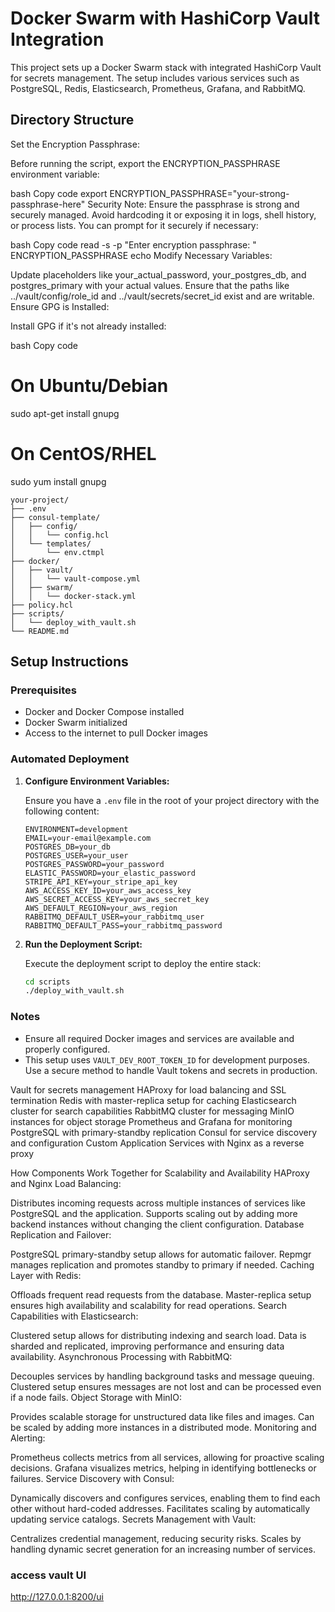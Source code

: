 # Docker Swarm with HashiCorp Vault Integration

This project sets up a Docker Swarm stack with integrated HashiCorp Vault for secrets management. The setup includes various services such as PostgreSQL, Redis, Elasticsearch, Prometheus, Grafana, and RabbitMQ.

## Directory Structure
Set the Encryption Passphrase:

Before running the script, export the ENCRYPTION_PASSPHRASE environment variable:

bash
Copy code
export ENCRYPTION_PASSPHRASE="your-strong-passphrase-here"
Security Note: Ensure the passphrase is strong and securely managed. Avoid hardcoding it or exposing it in logs, shell history, or process lists. You can prompt for it securely if necessary:

bash
Copy code
read -s -p "Enter encryption passphrase: " ENCRYPTION_PASSPHRASE
echo
Modify Necessary Variables:

Update placeholders like your_actual_password, your_postgres_db, and postgres_primary with your actual values.
Ensure that the paths like ../vault/config/role_id and ../vault/secrets/secret_id exist and are writable.
Ensure GPG is Installed:

Install GPG if it's not already installed:

bash
Copy code
# On Ubuntu/Debian
sudo apt-get install gnupg

# On CentOS/RHEL
sudo yum install gnupg
```
your-project/
├── .env
├── consul-template/
│   ├── config/
│   │   └── config.hcl
│   └── templates/
│       └── env.ctmpl
├── docker/
│   ├── vault/
│   │   └── vault-compose.yml
│   ├── swarm/
│   │   └── docker-stack.yml
├── policy.hcl
├── scripts/
│   └── deploy_with_vault.sh
└── README.md
```

## Setup Instructions

### Prerequisites

- Docker and Docker Compose installed
- Docker Swarm initialized
- Access to the internet to pull Docker images

### Automated Deployment

1. **Configure Environment Variables:**

   Ensure you have a `.env` file in the root of your project directory with the following content:

   ```env
   ENVIRONMENT=development
   EMAIL=your-email@example.com
   POSTGRES_DB=your_db
   POSTGRES_USER=your_user
   POSTGRES_PASSWORD=your_password
   ELASTIC_PASSWORD=your_elastic_password
   STRIPE_API_KEY=your_stripe_api_key
   AWS_ACCESS_KEY_ID=your_aws_access_key
   AWS_SECRET_ACCESS_KEY=your_aws_secret_key
   AWS_DEFAULT_REGION=your_aws_region
   RABBITMQ_DEFAULT_USER=your_rabbitmq_user
   RABBITMQ_DEFAULT_PASS=your_rabbitmq_password
   ```

2. **Run the Deployment Script:**

   Execute the deployment script to deploy the entire stack:

   ```sh
   cd scripts
   ./deploy_with_vault.sh
   ```

### Notes

- Ensure all required Docker images and services are available and properly configured.
- This setup uses `VAULT_DEV_ROOT_TOKEN_ID` for development purposes. Use a secure method to handle Vault tokens and secrets in production.


Vault for secrets management
HAProxy for load balancing and SSL termination
Redis with master-replica setup for caching
Elasticsearch cluster for search capabilities
RabbitMQ cluster for messaging
MinIO instances for object storage
Prometheus and Grafana for monitoring
PostgreSQL with primary-standby replication
Consul for service discovery and configuration
Custom Application Services with Nginx as a reverse proxy


How Components Work Together for Scalability and Availability
HAProxy and Nginx Load Balancing:

Distributes incoming requests across multiple instances of services like PostgreSQL and the application.
Supports scaling out by adding more backend instances without changing the client configuration.
Database Replication and Failover:

PostgreSQL primary-standby setup allows for automatic failover.
Repmgr manages replication and promotes standby to primary if needed.
Caching Layer with Redis:

Offloads frequent read requests from the database.
Master-replica setup ensures high availability and scalability for read operations.
Search Capabilities with Elasticsearch:

Clustered setup allows for distributing indexing and search load.
Data is sharded and replicated, improving performance and ensuring data availability.
Asynchronous Processing with RabbitMQ:

Decouples services by handling background tasks and message queuing.
Clustered setup ensures messages are not lost and can be processed even if a node fails.
Object Storage with MinIO:

Provides scalable storage for unstructured data like files and images.
Can be scaled by adding more instances in a distributed mode.
Monitoring and Alerting:

Prometheus collects metrics from all services, allowing for proactive scaling decisions.
Grafana visualizes metrics, helping in identifying bottlenecks or failures.
Service Discovery with Consul:

Dynamically discovers and configures services, enabling them to find each other without hard-coded addresses.
Facilitates scaling by automatically updating service catalogs.
Secrets Management with Vault:

Centralizes credential management, reducing security risks.
Scales by handling dynamic secret generation for an increasing number of services.

### access  vault UI
http://127.0.0.1:8200/ui
